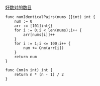 [好数对的数目](https://leetcode-cn.com/problems/number-of-good-pairs/)

```golang
func numIdenticalPairs(nums []int) int {
    num := 0
    arr := [101]int{}
    for i := 0;i < len(nums);i++ {
        arr[nums[i]]++
    }
    for i := 1;i <= 100;i++ {
        num += Cnm(arr[i])
    }
    return num
}

func Cnm(n int) int {
    return n * (n - 1) / 2
}
```
